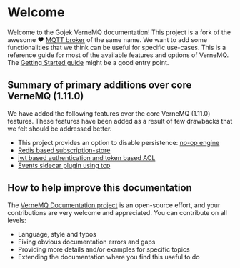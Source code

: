 # Welcome

Welcome to the Gojek VerneMQ documentation! This project is a fork of the awesome ❤️  [MQTT broker](https://github.com/vernemq/vernemq) of the same name. We want to add some functionalities that we think can be useful for specific use-cases. This is a reference guide for most of the available features and options of VerneMQ. The [Getting Started guide](getting-started.md) might be a good entry point.

## Summary of primary additions over core VerneMQ (1.11.0)

We have added the following features over the core VerneMQ (1.11.0) features. These features have been added as a result of few drawbacks that we felt should be addressed better.
- This project provides an option to disable persistence: [no-op engine](configuration/noopengine.md)
- [Redis based subscription-store](configuration/routing.md)
- [jwt based authentication and token based ACL](configuration/customauth.md)
- [Events sidecar plugin using tcp](plugindevelopment/eventssidecarplugins.md)


## How to help improve this documentation

The [VerneMQ Documentation project](https://github.com/gojekfarm/vmq-docs) is an open-source effort, and your contributions are very welcome and appreciated. 
You can contribute on all levels:
- Language, style and typos
- Fixing obvious documentation errors and gaps
- Providing more details and/or examples for specific topics
- Extending the documentation where you find this useful to do
